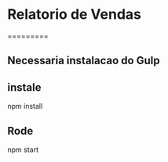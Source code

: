 # Relatorio de Vendas
=========

## Necessaria instalacao do Gulp

## instale
npm install
## Rode
 npm start